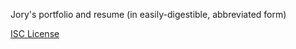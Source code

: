 
Jory's portfolio and resume (in easily-digestible, abbreviated form)

[ISC License](https://github.com/joryphillips/joryphillips.github.io/blob/master/LICENSE.md)

